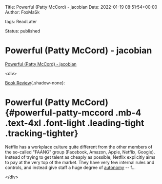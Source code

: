 Title: Powerful (Patty McCord) - jacobian
Date: 2022-01-19 08:51:54+00:00
Author: FoxMaSk 

tags: ReadLater

Status: published





# Powerful (Patty McCord) - jacobian

[Powerful (Patty McCord) - jacobian](https://jacobian.org/2022/jan/18/book-review-powerful/)

&lt;div&gt;

[Book Review](https://jacobian.org/series/book-review/){.shadow-none}:

Powerful (Patty McCord) {#powerful-patty-mccord .mb-4 .text-4xl .font-light .leading-tight .tracking-tighter}
=======================

Netflix has a workplace culture quite different from the other members
of the so-called &#34;FAANG&#34; group (Facebook, Amazon, Apple, Netflix,
Google). Instead of trying to get talent as cheaply as possible, Netflix
explicitly aims to pay at the very top of the market. They have very few
internal rules and controls, and instead give staff a huge degree of
[autonomy](https://jacobian.org/2021/feb/26/autonomy/) -- f...

&lt;/div&gt;